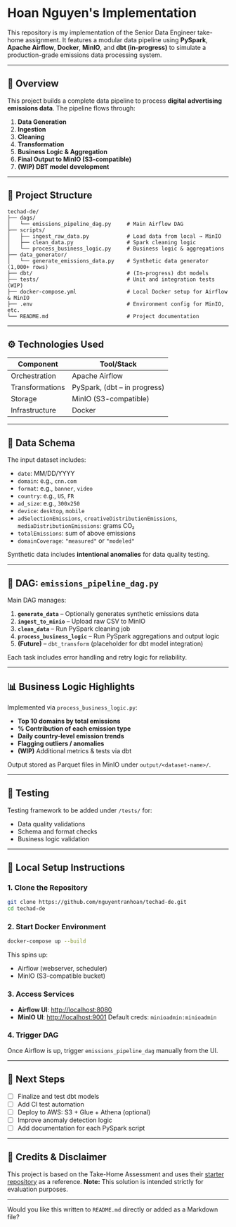 # Hoan Nguyen's Implementation

This repository is my implementation of the Senior Data Engineer take-home assignment. It features a modular data pipeline using **PySpark**, **Apache Airflow**, **Docker**, **MinIO**, and **dbt (in-progress)** to simulate a production-grade emissions data processing system.

---

## 🚀 Overview

This project builds a complete data pipeline to process **digital advertising emissions data**. The pipeline flows through:

1. **Data Generation**
2. **Ingestion**
3. **Cleaning**
4. **Transformation**
5. **Business Logic & Aggregation**
6. **Final Output to MinIO (S3-compatible)**
7. **(WIP) DBT model development**

---

## 📁 Project Structure

```
techad-de/
├── dags/
│   └── emissions_pipeline_dag.py     # Main Airflow DAG
├── scripts/
│   ├── ingest_raw_data.py            # Load data from local → MinIO
│   ├── clean_data.py                 # Spark cleaning logic
│   └── process_business_logic.py     # Business logic & aggregations
├── data_generator/
│   └── generate_emissions_data.py    # Synthetic data generator (1,000+ rows)
├── dbt/                              # (In-progress) dbt models
├── tests/                            # Unit and integration tests (WIP)
├── docker-compose.yml                # Local Docker setup for Airflow & MinIO
├── .env                              # Environment config for MinIO, etc.
└── README.md                         # Project documentation
```

---

## ⚙️ Technologies Used

| Component       | Tool/Stack                   |
| --------------- | ---------------------------- |
| Orchestration   | Apache Airflow               |
| Transformations | PySpark, (dbt – in progress) |
| Storage         | MinIO (S3-compatible)        |
| Infrastructure  | Docker                       |

---

## 📄 Data Schema

The input dataset includes:

- `date`: MM/DD/YYYY
- `domain`: e.g., `cnn.com`
- `format`: e.g., `banner`, `video`
- `country`: e.g., `US`, `FR`
- `ad_size`: e.g., `300x250`
- `device`: `desktop`, `mobile`
- `adSelectionEmissions`, `creativeDistributionEmissions`, `mediaDistributionEmissions`: grams CO₂
- `totalEmissions`: sum of above emissions
- `domainCoverage`: `"measured"` or `"modeled"`

Synthetic data includes **intentional anomalies** for data quality testing.

---

## 🧬 DAG: `emissions_pipeline_dag.py`

Main DAG manages:

1. **`generate_data`** – Optionally generates synthetic emissions data
2. **`ingest_to_minio`** – Upload raw CSV to MinIO
3. **`clean_data`** – Run PySpark cleaning job
4. **`process_business_logic`** – Run PySpark aggregations and output logic
5. **(Future)** – `dbt_transform` (placeholder for dbt model integration)

Each task includes error handling and retry logic for reliability.

---

## 📊 Business Logic Highlights

Implemented via `process_business_logic.py`:

- **Top 10 domains by total emissions**
- **% Contribution of each emission type**
- **Daily country-level emission trends**
- **Flagging outliers / anomalies**
- **(WIP)** Additional metrics & tests via dbt

Output stored as Parquet files in MinIO under `output/<dataset-name>/`.

---

## 🧪 Testing

Testing framework to be added under `/tests/` for:

- Data quality validations
- Schema and format checks
- Business logic validation

---

## 🐳 Local Setup Instructions

### 1. Clone the Repository

```bash
git clone https://github.com/nguyentranhoan/techad-de.git
cd techad-de
```

### 2. Start Docker Environment

```bash
docker-compose up --build
```

This spins up:

- Airflow (webserver, scheduler)
- MinIO (S3-compatible bucket)

### 3. Access Services

- **Airflow UI**: [http://localhost:8080](http://localhost:8080)
- **MinIO UI**: [http://localhost:9001](http://localhost:9001)
  Default creds: `minioadmin:minioadmin`

### 4. Trigger DAG

Once Airflow is up, trigger `emissions_pipeline_dag` manually from the UI.

---

## 🧭 Next Steps

- [ ] Finalize and test dbt models
- [ ] Add CI test automation
- [ ] Deploy to AWS: S3 + Glue + Athena (optional)
- [ ] Improve anomaly detection logic
- [ ] Add documentation for each PySpark script

---

## 📌 Credits & Disclaimer

This project is based on the Take-Home Assessment and uses their [starter repository](https://github.com//p39-sde-exercise) as a reference.
**Note:** This solution is intended strictly for evaluation purposes.

---

Would you like this written to `README.md` directly or added as a Markdown file?
